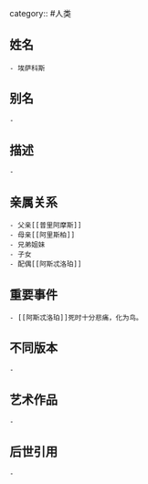 category:: #人类
## 姓名
	- 埃萨科斯
## 别名
	-
## 描述
	-
## 亲属关系
	- 父亲[[普里阿摩斯]]
	- 母亲[[阿里斯柏]]
	- 兄弟姐妹
	- 子女
	- 配偶[[阿斯忒洛珀]]
## 重要事件
	- [[阿斯忒洛珀]]死时十分悲痛，化为鸟。
## 不同版本
	-
## 艺术作品
	-
## 后世引用
	-

